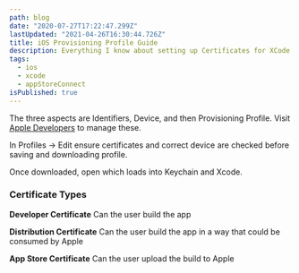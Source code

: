 ```yaml
---
path: blog
date: "2020-07-27T17:22:47.299Z"
lastUpdated: "2021-04-26T16:30:44.726Z"
title: iOS Provisioning Profile Guide
description: Everything I know about setting up Certificates for XCode and iOS devices
tags:
  - ios
  - xcode
  - appStoreConnect
isPublished: true
---
```


The three aspects are Identifiers, Device, and then Provisioning Profile. Visit [Apple Developers](https://developer.apple.com/account/resources/certificates/list) to manage these.

In Profiles -> Edit ensure certificates and correct device are checked before saving and downloading profile.

Once downloaded, open which loads into Keychain and Xcode.

### Certificate Types

**Developer Certificate** Can the user build the app

**Distribution Certificate** Can the user build the app in a way that could be consumed by Apple

**App Store Certificate** Can the user upload the build to Apple
